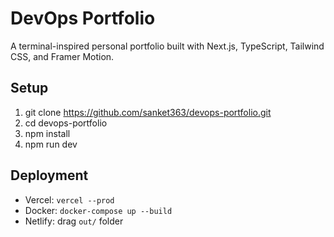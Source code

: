 # DevOps Portfolio

A terminal-inspired personal portfolio built with Next.js, TypeScript, Tailwind CSS, and Framer Motion.

## Setup

1. git clone https://github.com/sanket363/devops-portfolio.git
2. cd devops-portfolio
3. npm install
4. npm run dev

## Deployment

- Vercel: `vercel --prod`
- Docker: `docker-compose up --build`
- Netlify: drag `out/` folder
